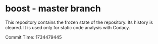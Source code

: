 # boost - master branch

This repository contains the frozen state of the repository.
Its history is cleared. It is used only for static code
analysis with Codacy.

Commit Time: 1734479445